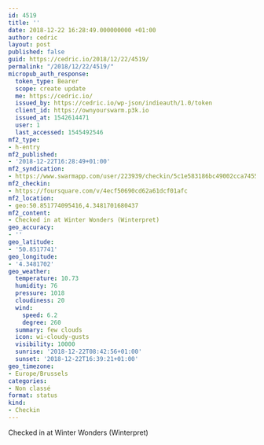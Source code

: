 ```yaml
---
id: 4519
title: ''
date: 2018-12-22 16:28:49.000000000 +01:00
author: cedric
layout: post
published: false
guid: https://cedric.io/2018/12/22/4519/
permalink: "/2018/12/22/4519/"
micropub_auth_response:
  token_type: Bearer
  scope: create update
  me: https://cedric.io/
  issued_by: https://cedric.io/wp-json/indieauth/1.0/token
  client_id: https://ownyourswarm.p3k.io
  issued_at: 1542614471
  user: 1
  last_accessed: 1545492546
mf2_type:
- h-entry
mf2_published:
- '2018-12-22T16:28:49+01:00'
mf2_syndication:
- https://www.swarmapp.com/user/223939/checkin/5c1e583186bc49002cca7455
mf2_checkin:
- https://foursquare.com/v/4ecf50690cd62a61dcf01afc
mf2_location:
- geo:50.851774095416,4.3481701680437
mf2_content:
- Checked in at Winter Wonders (Winterpret)
geo_accuracy:
- ''
geo_latitude:
- '50.8517741'
geo_longitude:
- '4.3481702'
geo_weather:
  temperature: 10.73
  humidity: 76
  pressure: 1018
  cloudiness: 20
  wind:
    speed: 6.2
    degree: 260
  summary: few clouds
  icon: wi-cloudy-gusts
  visibility: 10000
  sunrise: '2018-12-22T08:42:56+01:00'
  sunset: '2018-12-22T16:39:21+01:00'
geo_timezone:
- Europe/Brussels
categories:
- Non classé
format: status
kind:
- Checkin
---
```

Checked in at Winter Wonders (Winterpret)